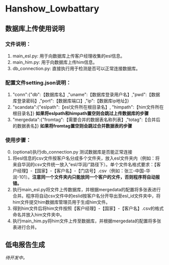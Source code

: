 # Hanshow_Lowbattary
## 数据库上传使用说明
### 文件说明：
1. main_esl.py: 用于向数据库上传客户经理收集的esl信息。
2. main_him.py: 用于向数据库上传him信息。
3. db_connection.py: 直接执行用于检测是否可以正常连接数据库。
### 配置文件setting.json说明：
1. "conn":{"db":【数据库名】,"uname":【数据库登录用户名】,"pwd":【数据库登录密码】,"port":【数据库端口】,"ip":【数据库ip地址】}
2. "scandata":{"eslpath":【esl文件所在根目录名】, "himpath":【him文件所在根目录名】} **如果将eslpath和himpath置空则会跳过上传数据库的步骤**
3. "mergedata":{"fromtag":【需要合并的数据表名称列表】,"totag":【合并后的数据表名】} **如果将fromtag置空则会跳过合并数据表的步骤**
### 使用步骤：
0. (optional)执行db_connection.py 测试数据库是否能正常连接
1. 将esl信息的csv文件按客户名分成多个文件夹，放入esl文件夹内（例如：将来自华润的csv文件统一放入“esl/华润/”路径下）。单个文件名格式要求：【客户经理】-【国家】-【客户名】-【门店号】.csv（例如：张三-中国-华润-101）。**注意同一个文件夹内只能放同一个客户的文件，否则程序将自动报错。**
2. 执行main_esl.py将文件上传数据库，并根据mergedata的配置将多张表进行合并。程序将自动csv文件中的eslid按客户名分开导出至esl_id文件夹中，将him文件提交him数据库管理员用于生成him文件。
3. 得到him文件后将him文件按照【客户经理】-【国家】-【客户名】.csv的格式命名并放入him文件夹中。
4. 执行main_him.py将him文件上传至数据库，并根据mergedata的配置将多张表进行合并。

## 低电报告生成
*待开发中。*
